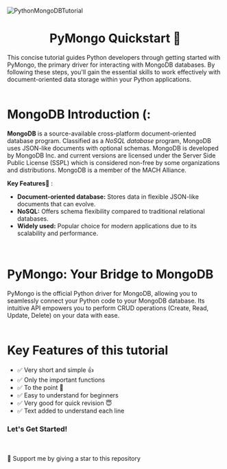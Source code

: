 ![PythonMongoDBTutorial](https://github.com/rmondal-official/PyMongo-Tutorial/assets/78198704/85bfbcfc-7370-4a0e-b5c8-21c07d498b81)

<h1 align="center">PyMongo Quickstart 🙋</h1>

<div align="centre">This concise tutorial guides Python developers through getting started with PyMongo, the primary driver for interacting with MongoDB databases. By following these steps, you'll gain the essential skills to work effectively with document-oriented data storage within your Python applications.</div>
<br>

# MongoDB Introduction (:
**MongoDB** is a source-available cross-platform document-oriented database program. Classified as a _NoSQL database_ program, MongoDB uses JSON-like documents with optional schemas. MongoDB is developed by MongoDB Inc. and current versions are licensed under the Server Side Public License (SSPL) which is considered non-free by some organizations and distributions. MongoDB is a member of the MACH Alliance. 

**Key Features**🎉 :
- **Document-oriented database:** Stores data in flexible JSON-like documents that can evolve.
- **NoSQL:** Offers schema flexibility compared to traditional relational databases.
- **Widely used:** Popular choice for modern applications due to its scalability and performance.
<br>

# PyMongo: Your Bridge to MongoDB

PyMongo is the official Python driver for MongoDB, allowing you to seamlessly connect your Python code to your MongoDB database. Its intuitive API empowers you to perform CRUD operations (Create, Read, Update, Delete) on your data with ease.  
<br>

# Key Features of this tutorial
- ✅ Very short and simple 👍
- ✅ Only the important functions
- ✅ To the point 🎯
- ✅ Easy to understand for beginners
- ✅ Very good for quick revision 😇
- ✅ Text added to understand each line

<h3>Let's Get Started!</h3>

<br>
<br>
🌠 Support me by giving a star to this repository
